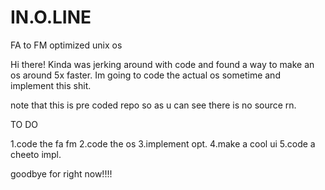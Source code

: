 # IN.O.LINE
FA to FM optimized unix os


Hi there! Kinda was jerking around with code and found a way to make an os around 5x faster.
Im going to code the actual os sometime and implement this shit.

note that this is pre coded repo so as u can see there is no source rn.







TO DO

1.code the fa fm
2.code the os
3.implement opt.
4.make a cool ui
5.code a cheeto impl.

goodbye for right now!!!!
